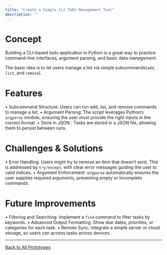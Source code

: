 ```yaml
---
title: "Create a Simple CLI ToDo Management Tool"
description: ""
---
```


# **Concept**  
Building a CLI-based todo application in Python is a great way to practice command-line interfaces, argument parsing, and basic data management. 

The basic idea is to let users manage a list via simple subcommands(`add`, `list`, and `remove`).



# **Features**  
•	Subcommand Structure: Users can run add, list, and remove commands to manage a list.
•	Argument Parsing: The script leverages Python’s `argparse` module, ensuring the user must provide the right inputs in the correct format.
•	Store in JSON : Tasks are stored in a JSON file, allowing them to persist between runs.



# **Challenges & Solutions**  
•	Error Handling: Users might try to remove an item that doesn’t exist. This is addressed by `try/except`, with clear error messages guiding the user to valid indices.
•	Argument Enforcement: `argparse` automatically ensures the user supplies required arguments, preventing empty or incomplete commands.



# **Future Improvements**
•	Filtering and Searching: Implement a `find` command to filter tasks by keywords.
•	Advanced Output Formatting: Show due dates, priorities, or categories for each task.
•	Remote Sync: Integrate a simple server or cloud storage, so users can access tasks across devices.


---
[Back to All Prototypes](../index.md)
